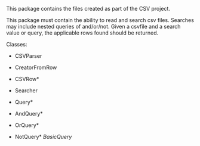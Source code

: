This package contains the files created as part of the CSV project. 

This package must contain the ability to read and search csv files.
Searches may include nested queries of and/or/not. Given a csvfile and a search value or query, the applicable rows found should be returned. 

Classes:
* CSVParser
* CreatorFromRow
* CSVRow*

* Searcher
* Query*
* AndQuery*
* OrQuery*
* NotQuery*
*BasicQuery*

